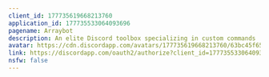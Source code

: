 ```yaml
---
client_id: 177735619668213760
application_id: 177735533064093696
pagename: Arraybot
description: An elite Discord toolbox specializing in custom commands
avatar: https://cdn.discordapp.com/avatars/177735619668213760/63bc45f65b10a436a7d4d9bf8588c7b1.png
link: https://discordapp.com/oauth2/authorize?client_id=177735533064093696&scope=bot&permissions=268528647
nsfw: false
---
```

